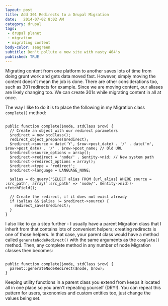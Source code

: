 ```yaml
---
layout: post
title: Add 301 Redirects to a Drupal Migration
date:   2014-07-02 8:02 AM
category: drupal
tags:
 - drupal planet
 - migration
 - migrating content
body-color: seagreen
subtitle: Don't pollute a new site with nasty 404's
published: TRUE
---
```


Migrating content from one platform to another saves lots of time from doing grunt work and gets data moved fast. However, simply moving the content doesn't mean the job is done. There are other considerations too, such as 301
redirects for example. Since we are moving content, our aliases are likely changing too. We can create 301s while migrating content in all at once.

The way I like to do it is to place the following in my Migration class <code>complete()</code> method:

<pre class="language-php"><code class="language-php">
public function complete($node, stdClass $row) {
  // Create an object with our redirect parameters
  $redirect = new stdClass();
  redirect_object_prepare($redirect);
  $redirect->source = date('Y', $row->post_date) . '/' . date('m', $row->post_date) . '/' . $row->post_name; // Old URL
  $redirect->source_options = array();
  $redirect->redirect = 'node/' . $entity->nid; // New system path
  $redirect->redirect_options = array();
  $redirect->type = 'redirect';
  $redirect->language = LANGUAGE_NONE;

  $alias = db_query('SELECT alias FROM {url_alias} WHERE source = :src_path', array(':src_path' => 'node/'. $entity->nid))->fetchField();

  // Create the redirect, if it does not exist already
  if ($alias && $alias != $redirect->source) {
    redirect_save($redirect);
  }
}
</code></pre>

I also like to go a step further - I usually have a parent Migration class that I inherit from that contains lots of convenient helpers; creating redirects is one of those helpers. In that case,
your parent class would have a method called <code>generateNodeRedirect()</code> with the same arguments as the <code>complete()</code> method. Then, any complete method in any number of node Migration classes
then becomes:

<pre class="language-php"><code class="language-php">
public function complete($node, stdClass $row) {
  parent::generateNodeRedirect($node, $row);
}
</code></pre>

Keeping utility functions in a parent class you extend from keeps it located all in one place so you aren't repeating yourself (DRY!). You can repeat this pattern for users, taxonomies and custom entities
too, just change the values being set.
